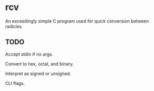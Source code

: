 # rcv

An exceedingly simple C program used for quick conversion between radicies.

## TODO

Accept stdin if no args.

Convert to hex, octal, and binary.

Interpret as signed or unsigned.

CLI flags.
